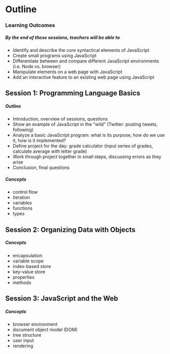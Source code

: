 # Outline

### Learning Outcomes

##### By the end of these sessions, teachers will be able to

- Identify and describe the core syntactical elements of JavaScript
- Create small programs using JavaScript
- Differentiate between and compare different JavaScript environments (i.e. Node vs. browser)
- Manipulate elements on a web page with JavaScript
- Add an interactive feature to an existing web page using JavaScript

## Session 1: Programming Language Basics

##### Outline

- Introduction, overview of sessions, questions
- Show an example of JavaScript in the "wild" (Twitter: posting tweets, following)
- Analyze a basic JavaScript program: what is its purpose, how do we use it, how is it implemented?
- Define project for the day: grade calculator (input series of grades, calculate average with letter grade)
- Work through project together in small steps, discussing errors as they arise
- Conclusion, final questions

##### Concepts

- control flow
- iteration
- variables
- functions
- types

## Session 2: Organizing Data with Objects

##### Concepts

- encapsulation
- variable scope
- index-based store
- key-value store
- properties
- methods

## Session 3: JavaScript and the Web

##### Concepts

- browser environment
- document object model (DOM)
- tree structure
- user input
- rendering
